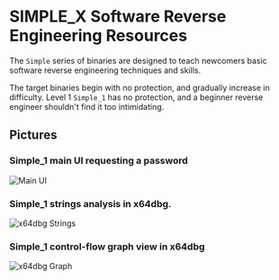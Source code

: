 # SIMPLE_X Software Reverse Engineering Resources
The `Simple` series of binaries are designed to teach newcomers basic software reverse engineering techniques and skills.

The target binaries begin with no protection, and gradually increase in difficulty. 
Level 1 `Simple_1` has no protection, and a beginner reverse engineer shouldn't find it too intimidating.


## Pictures

### Simple_1 main UI requesting a password
![Main UI](https://i.imgur.com/ATL51qL.png)

### Simple_1 strings analysis in x64dbg.
![x64dbg Strings](https://i.imgur.com/oMW3igL.png)

### Simple_1 control-flow graph view in x64dbg
![x64dbg Graph](https://i.imgur.com/wJEBAXf.png)


